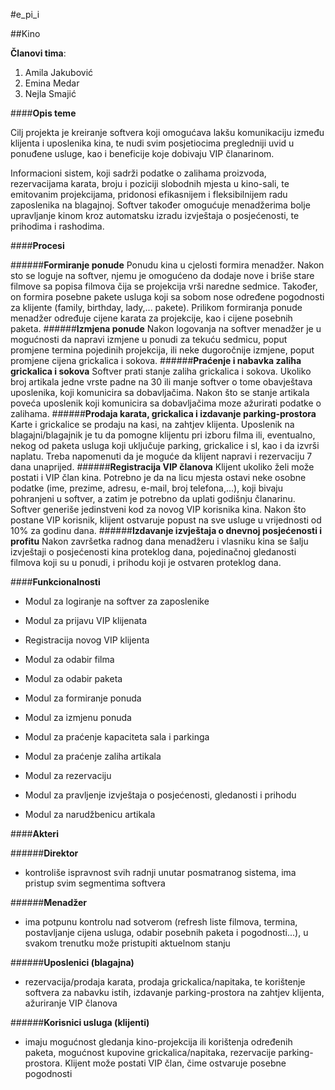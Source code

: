 #e_pi_i

##Kino

**Članovi tima**:
1. Amila Jakubović 
2. Emina Medar
3. Nejla Smajić

####**Opis teme**

Cilj projekta je kreiranje softvera koji omogućava lakšu komunikaciju između klijenta i uposlenika kina, te nudi svim posjetiocima pregledniji uvid u ponuđene usluge, kao i beneficije koje dobivaju VIP članarinom.

Informacioni sistem, koji sadrži podatke o zalihama proizvoda, rezervacijama karata, broju i poziciji slobodnih mjesta u kino-sali, te emitovanim projekcijama, pridonosi efikasnijem i fleksibilnijem radu zaposlenika na blagajnoj. Softver također omogućuje menadžerima bolje upravljanje kinom kroz automatsku izradu izvještaja o posjećenosti, te prihodima i rashodima. 

####**Procesi**

######**Formiranje ponude**
Ponudu kina u cjelosti formira menadžer. Nakon sto se loguje na softver, njemu je omogućeno da dodaje nove i briše stare  filmove sa popisa filmova čija se projekcija vrši naredne sedmice. Također, on formira posebne pakete usluga koji sa sobom nose određene pogodnosti za klijente (family, birthday, lady,... pakete). Prilikom formiranja ponude menadžer određuje cijene  karata za projekcije, kao i cijene posebnih paketa.
######**Izmjena  ponude**
Nakon logovanja na softver menadžer je u mogućnosti da napravi izmjene u ponudi za tekuću sedmicu, poput promjene termina pojedinih projekcija, ili neke dugoročnije izmjene, poput promjene cijena grickalica i sokova.
######**Praćenje i nabavka zaliha grickalica i sokova**
Softver prati stanje zaliha grickalica i sokova. Ukoliko broj artikala jedne vrste padne na 30 ili manje softver o tome obavještava uposlenika, koji komunicira sa dobavljačima. Nakon što se stanje artikala poveća uposlenik koji komunicira sa dobavljačima moze ažurirati podatke o zalihama.
######**Prodaja karata, grickalica i izdavanje parking-prostora**
Karte i grickalice se prodaju na kasi, na zahtjev klijenta. Uposlenik na blagajni/blagajnik je tu da pomogne klijentu pri izboru filma ili, eventualno, nekog od paketa usluga koji uključuje parking, grickalice i sl, kao i da izvrši naplatu. Treba napomenuti da je moguće da klijent napravi i rezervaciju 7 dana unaprijed.
######**Registracija VIP članova**
Klijent ukoliko želi može postati i VIP član kina. Potrebno je da na licu mjesta ostavi neke osobne podatke (ime, prezime, adresu, e-mail, broj telefona,...), koji bivaju pohranjeni u softver, a zatim je potrebno da uplati godišnju članarinu. Softver generiše jedinstveni kod za novog VIP korisnika kina. Nakon što postane VIP korisnik, klijent ostvaruje popust na sve usluge u vrijednosti od 10% za godinu dana.
######**Izdavanje izvještaja o dnevnoj posjećenosti i profitu**
Nakon završetka radnog dana menadžeru i vlasniku kina se šalju izvještaji o posjećenosti kina proteklog dana, pojedinačnoj gledanosti filmova koji su u ponudi, i prihodu koji je ostvaren proteklog dana.

####**Funkcionalnosti**

- Modul za logiranje na softver za zaposlenike

- Modul za prijavu VIP klijenata

- Registracija novog VIP klijenta

- Modul za odabir filma

- Modul za odabir paketa

- Modul za formiranje ponuda

- Modul za izmjenu ponuda

- Modul za praćenje kapaciteta sala i parkinga

- Modul za praćenje zaliha artikala

- Modul za rezervaciju

- Modul za pravljenje izvještaja o posjećenosti, gledanosti i prihodu

- Modul za narudžbenicu artikala

####**Akteri**

######**Direktor** 
- kontroliše ispravnost svih radnji unutar posmatranog sistema, ima pristup svim segmentima softvera

######**Menadžer** 
- ima potpunu kontrolu nad sotverom (refresh liste filmova, termina, postavljanje cijena usluga, odabir posebnih paketa i pogodnosti...), u svakom trenutku može pristupiti aktuelnom stanju

######**Uposlenici (blagajna)** 
- rezervacija/prodaja karata, prodaja grickalica/napitaka, te korištenje softvera za nabavku istih, izdavanje parking-prostora na zahtjev klijenta, ažuriranje VIP članova

######**Korisnici usluga (klijenti)** 
- imaju mogućnost gledanja kino-projekcija ili korištenja određenih paketa, mogućnost kupovine grickalica/napitaka, rezervacije parking-prostora. Klijent može postati VIP član, čime ostvaruje posebne pogodnosti
